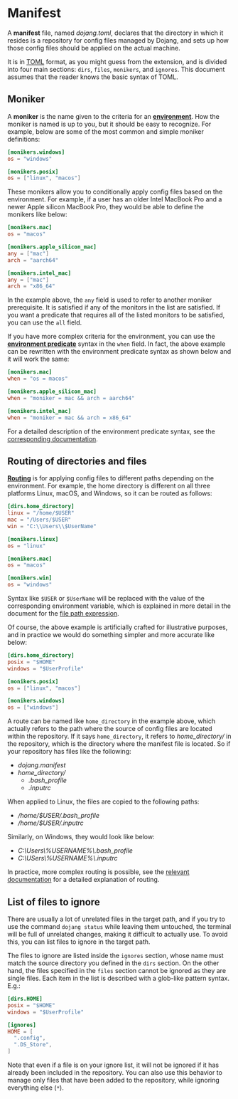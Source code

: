 Manifest
========

A **manifest** file, named *dojang.toml*, declares that the directory in which
it resides is a repository for config files managed by Dojang, and sets up how
those config files should be applied on the actual machine.

It is in [TOML] format, as you might guess from the extension, and is divided
into four main sections: `dirs`, `files`, `monikers`, and `ignores`.
This document assumes that the reader knows the basic syntax of TOML.

[TOML]: https://toml.io/


Moniker
-------

A **moniker** is the name given to the criteria for
an [**environment**](environment.en.md).  How the moniker is named is up to you,
but it should be easy to recognize.  For example, below are some of the most
common and simple moniker definitions:

~~~~ toml
[monikers.windows]
os = "windows"

[monikers.posix]
os = ["linux", "macos"]
~~~~

These monikers allow you to conditionally apply config files based on
the environment.  For example, if a user has an older Intel MacBook Pro and
a newer Apple silicon MacBook Pro, they would be able to define the monikers
like below:

~~~~ toml
[monikers.mac]
os = "macos"

[monikers.apple_silicon_mac]
any = ["mac"]
arch = "aarch64"

[monikers.intel_mac]
any = ["mac"]
arch = "x86_64"
~~~~

In the example above, the `any` field is used to refer to another moniker
prerequisite.  It is satisfied if any of the monitors in the list are satisfied.
If you want a predicate that requires all of the listed monitors to be
satisfied, you can use the `all` field.

If you have more complex criteria for the environment, you can use
the [**environment predicate**](environment-predicate.en.md) syntax in the
`when` field.  In fact, the above example can be rewritten with the environment
predicate syntax as shown below and it will work the same:

~~~~ toml
[monikers.mac]
when = "os = macos"

[monikers.apple_silicon_mac]
when = "moniker = mac && arch = aarch64"

[monikers.intel_mac]
when = "moniker = mac && arch = x86_64"
~~~~

For a detailed description of the environment predicate syntax,
see the [corresponding documentation](environment-predicate.en.md).


Routing of directories and files
--------------------------------

[**Routing**](routing.en.md) is for applying config files to different paths
depending on the environment.  For example, the home directory is different on
all three platforms Linux, macOS, and Windows, so it can be routed as follows:

~~~~ toml
[dirs.home_directory]
linux = "/home/$USER"
mac = "/Users/$USER"
win = "C:\\Users\\$UserName"

[monikers.linux]
os = "linux"

[monikers.mac]
os = "macos"

[monikers.win]
os = "windows"
~~~~

Syntax like `$USER` or `$UserName` will be replaced with the value of
the corresponding environment variable, which is explained in more detail
in the document for the [file path expression](file-path-expression.en.md).

Of course, the above example is artificially crafted for illustrative purposes,
and in practice we would do something simpler and more accurate like below:

~~~~ toml
[dirs.home_directory]
posix = "$HOME"
windows = "$UserProfile"

[monikers.posix]
os = ["linux", "macos"]

[monikers.windows]
os = ["windows"]
~~~~

A route can be named like `home_directory` in the example above,
which actually refers to the path where the source of config files are located
within the repository.  If it says `home_directory`, it refers to
*home_directory/* in the repository, which is the directory where the manifest
file is located.  So if your repository has files like the following:

- *dojang.manifest*
- *home_directory/*
    - *.bash_profile*
    - *.inputrc*

When applied to Linux, the files are copied to the following paths:

- */home/$USER/.bash_profile*
- */home/$USER/.inputrc*

Similarly, on Windows, they would look like below:

- *C:\Users\\%USERNAME%\\.bash_profile*
- *C:\USers\\%USERNAME%\\.inputrc*

In practice, more complex routing is possible, see the [relevant
documentation](routing.en.md) for a detailed explanation of routing.


List of files to ignore
-----------------------

There are usually a lot of unrelated files in the target path,
and if you try to use the command `dojang status` while leaving them untouched,
the terminal will be full of unrelated changes, making it difficult to actually
use.  To avoid this, you can list files to ignore in the target path.

The files to ignore are listed inside the `ignores` section, whose name must
match the source directory you defined in the `dirs` section. On the other hand,
the files specified in the `files` section cannot be ignored as they are single
files.  Each item in the list is described with a glob-like pattern syntax.
E.g.:

~~~~ toml
[dirs.HOME]
posix = "$HOME"
windows = "$UserProfile"

[ignores]
HOME = [
  ".config",
  ".DS_Store",
]
~~~~

Note that even if a file is on your ignore list, it will not be ignored
if it has already been included in the repository.  You can also use this
behavior to manage only files that have been added to the repository,
while ignoring everything else (`*`).


<!-- cSpell:ignore inputrc -->

